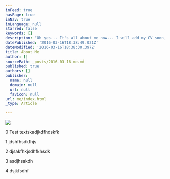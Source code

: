 ```yaml
---
inFeed: true
hasPage: true
inNav: true
inLanguage: null
starred: false
keywords: []
description: "Oh yes... It's all about me now... I will add my CV soon, when I will understand how to... But in meanwhile you can checkout my Linkedin by clicking on my face :)"
datePublished: '2016-03-16T18:38:49.021Z'
dateModified: '2016-03-16T18:38:30.397Z'
title: About Me
author: []
sourcePath: _posts/2016-03-16-me.md
published: true
authors: []
publisher:
  name: null
  domain: null
  url: null
  favicon: null
url: me/index.html
_type: Article

---
```

![](https://s3-us-west-2.amazonaws.com/the-grid-img/p/7eca186c13e80b9e8858a3f12713971b90c04323.jpg)

0 Test textskadjkdfhdskfk

1 jdshfhsdkfhjs

2 djsakfhkjsdhfkhsdk

3 asdjhsakdh

4 dsjkfsdhf